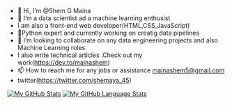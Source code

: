 - 👋 Hi, I’m @Shem G Maina
- 👀 I’m a data scientist ad a machine learning enthusist
- I am also a front-end web developer(HTML,CSS,JavaScript)
- 🌱Python expert and currently working on creatig data pipelines
- 💞️ I’m looking to collaborate on any data engineering projects and also Machine Learning roles.
- I also write technical articles .Check out my work(https://dev.to/mainashem) 
- 📫 How to reach me for any jobs or assistance mainashem5@gmail.com 
- twitter(https://twitter.com/shemaya_45)


[![My GitHub Stats](https://github-readme-stats.vercel.app/api/?username=MainaShemG&count_private=true&theme=tokyonight&showicons=true)]()
[![My GitHub Language Stats](https://github-readme-stats.vercel.app/api/top-langs/?username=MainaShemG&langs_count=5&theme=tokyonight)]()




<!---
shemaya-dot-hub/shemaya-dot-hub is a ✨ special ✨ repository because its `README.md` (this file) appears on your GitHub profile.
You can click the Preview link to take a look at your changes.
--->
